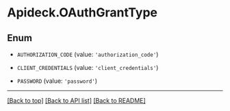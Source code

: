 # Apideck.OAuthGrantType

## Enum


* `AUTHORIZATION_CODE` (value: `'authorization_code'`)

* `CLIENT_CREDENTIALS` (value: `'client_credentials'`)

* `PASSWORD` (value: `'password'`)


---

[[Back to top]](#) [[Back to API list]](../../../../README.md#documentation-for-api-endpoints) [[Back to README]](../../../../README.md)


